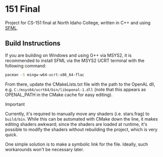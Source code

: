 # 151 Final
Project for CS-151 final at North Idaho College, written in C++ and using [SFML](https://www.sfml-dev.org/). 

## Build Instructions
If you are building on Windows and using G++ via MSYS2, it is recommended to install SFML via the MSYS2 UCRT terminal with the following command:

```bash
pacman -S mingw-w64-ucrt-x86_64-flac
``` 

From there, update the CMakeLists.txt file with the path to the OpenAL dll, e.g. `C:/msys64/ucrt64/bin/libopenal-1.dll` (note that this appears as OPENAL_PATH in the CMake cache for easy editing).

> [!IMPORTANT] 
> Currently, it's required to manually move any shaders (i.e. stars.frag) to `build/bin`. While this can be automated with CMake down the line, it makes editing shaders awkward; since the shaders are loaded at runtime, it's possible to modify the shaders without rebuilding the project, which is very quick. 
>
> One simple solution is to make a symbolic link for the file. Ideally, such workarounds won't be necessary later. 